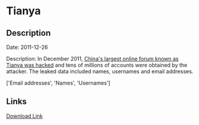 # Tianya

## Description

Date: 2011-12-26

Description:
In December 2011, <a href="http://thehackernews.com/2011/12/tianya-chinas-biggest-online-forum-40.html" target="_blank" rel="noopener">China's largest online forum known as Tianya was hacked</a> and tens of millions of accounts were obtained by the attacker. The leaked data included names, usernames and email addresses.


['Email addresses', 'Names', 'Usernames']

## Links

[Download Link](https://link-to.net/1229997/393.4436233145151/dynamic/?r=aHR0cHM6Ly93d3cubWVkaWFmaXJlLmNvbS92aWV3L2IzaWsyZXNYY3NFMXB5bi90aWFueWEuY24vZmlsZQ==)